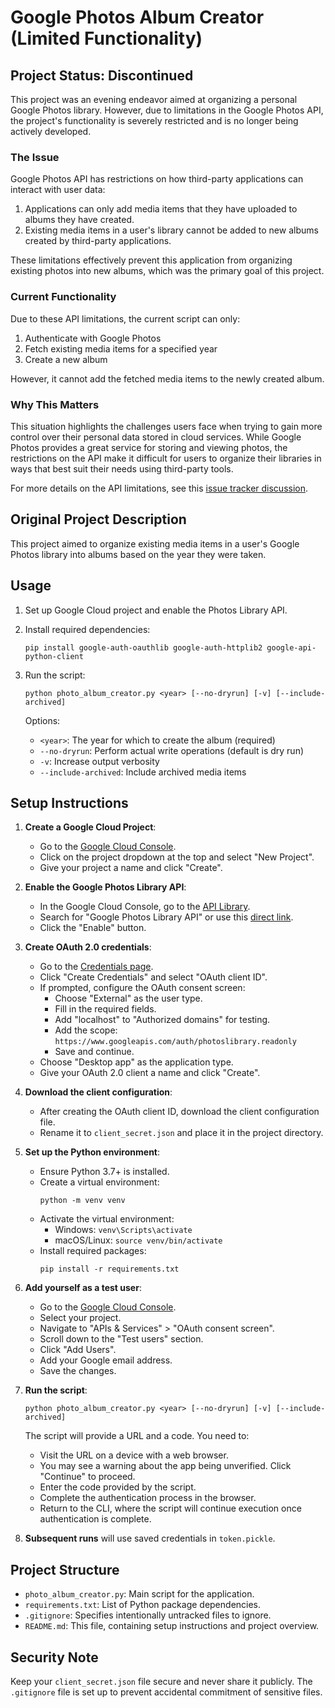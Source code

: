 # Google Photos Album Creator (Limited Functionality)

## Project Status: Discontinued

This project was an evening endeavor aimed at organizing a personal Google Photos library. However, due to limitations in the Google Photos API, the project's functionality is severely restricted and is no longer being actively developed.

### The Issue

Google Photos API has restrictions on how third-party applications can interact with user data:

1. Applications can only add media items that they have uploaded to albums they have created.
2. Existing media items in a user's library cannot be added to new albums created by third-party applications.

These limitations effectively prevent this application from organizing existing photos into new albums, which was the primary goal of this project.

### Current Functionality

Due to these API limitations, the current script can only:
1. Authenticate with Google Photos
2. Fetch existing media items for a specified year
3. Create a new album

However, it cannot add the fetched media items to the newly created album.

### Why This Matters

This situation highlights the challenges users face when trying to gain more control over their personal data stored in cloud services. While Google Photos provides a great service for storing and viewing photos, the restrictions on the API make it difficult for users to organize their libraries in ways that best suit their needs using third-party tools.

For more details on the API limitations, see this [issue tracker discussion](https://issuetracker.google.com/u/1/issues/132274769).

## Original Project Description

This project aimed to organize existing media items in a user's Google Photos library into albums based on the year they were taken.

## Usage

1. Set up Google Cloud project and enable the Photos Library API.
2. Install required dependencies:
   ```
   pip install google-auth-oauthlib google-auth-httplib2 google-api-python-client
   ```
3. Run the script:
   ```
   python photo_album_creator.py <year> [--no-dryrun] [-v] [--include-archived]
   ```

   Options:
   - `<year>`: The year for which to create the album (required)
   - `--no-dryrun`: Perform actual write operations (default is dry run)
   - `-v`: Increase output verbosity
   - `--include-archived`: Include archived media items

## Setup Instructions

1. **Create a Google Cloud Project**:
   - Go to the [Google Cloud Console](https://console.cloud.google.com/).
   - Click on the project dropdown at the top and select "New Project".
   - Give your project a name and click "Create".

2. **Enable the Google Photos Library API**:
   - In the Google Cloud Console, go to the [API Library](https://console.cloud.google.com/apis/library).
   - Search for "Google Photos Library API" or use this [direct link](https://console.cloud.google.com/marketplace/product/google/photoslibrary.googleapis.com).
   - Click the "Enable" button.

3. **Create OAuth 2.0 credentials**:
   - Go to the [Credentials page](https://console.cloud.google.com/apis/credentials).
   - Click "Create Credentials" and select "OAuth client ID".
   - If prompted, configure the OAuth consent screen:
     - Choose "External" as the user type.
     - Fill in the required fields.
     - Add "localhost" to "Authorized domains" for testing.
     - Add the scope: `https://www.googleapis.com/auth/photoslibrary.readonly`
     - Save and continue.
   - Choose "Desktop app" as the application type.
   - Give your OAuth 2.0 client a name and click "Create".

4. **Download the client configuration**:
   - After creating the OAuth client ID, download the client configuration file.
   - Rename it to `client_secret.json` and place it in the project directory.

5. **Set up the Python environment**:
   - Ensure Python 3.7+ is installed.
   - Create a virtual environment:
     ```
     python -m venv venv
     ```
   - Activate the virtual environment:
     - Windows: `venv\Scripts\activate`
     - macOS/Linux: `source venv/bin/activate`
   - Install required packages:
     ```
     pip install -r requirements.txt
     ```

6. **Add yourself as a test user**:
   - Go to the [Google Cloud Console](https://console.cloud.google.com/).
   - Select your project.
   - Navigate to "APIs & Services" > "OAuth consent screen".
   - Scroll down to the "Test users" section.
   - Click "Add Users".
   - Add your Google email address.
   - Save the changes.

7. **Run the script**:
   ```
   python photo_album_creator.py <year> [--no-dryrun] [-v] [--include-archived]
   ```

   The script will provide a URL and a code. You need to:
   - Visit the URL on a device with a web browser.
   - You may see a warning about the app being unverified. Click "Continue" to proceed.
   - Enter the code provided by the script.
   - Complete the authentication process in the browser.
   - Return to the CLI, where the script will continue execution once authentication is complete.

8. **Subsequent runs** will use saved credentials in `token.pickle`.

## Project Structure

- `photo_album_creator.py`: Main script for the application.
- `requirements.txt`: List of Python package dependencies.
- `.gitignore`: Specifies intentionally untracked files to ignore.
- `README.md`: This file, containing setup instructions and project overview.

## Security Note

Keep your `client_secret.json` file secure and never share it publicly. The `.gitignore` file is set up to prevent accidental commitment of sensitive files.